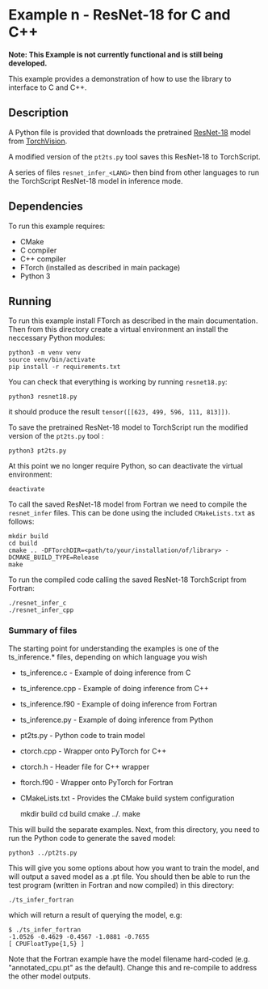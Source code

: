 # Example n - ResNet-18 for C and C++

**Note: This Example is not currently functional and is still being developed.**

This example provides a demonstration of how to use the library to interface to C and C++.

## Description

A Python file is provided that downloads the pretrained
[ResNet-18](https://pytorch.org/vision/main/models/generated/torchvision.models.resnet18.html)
model from [TorchVision](https://pytorch.org/vision/stable/index.html).

A modified version of the `pt2ts.py` tool saves this ResNet-18 to TorchScript.

A series of files `resnet_infer_<LANG>` then bind from other languages to run the
TorchScript ResNet-18 model in inference mode.

## Dependencies

To run this example requires:

- CMake
- C compiler
- C++ compiler
- FTorch (installed as described in main package)
- Python 3

## Running

To run this example install FTorch as described in the main documentation.
Then from this directory create a virtual environment an install the neccessary Python
modules:
```
python3 -m venv venv
source venv/bin/activate
pip install -r requirements.txt
```

You can check that everything is working by running `resnet18.py`:
```
python3 resnet18.py
```
it should produce the result `tensor([[623, 499, 596, 111, 813]])`.

To save the pretrained ResNet-18 model to TorchScript run the modified version of the
`pt2ts.py` tool :
```
python3 pt2ts.py
```

At this point we no longer require Python, so can deactivate the virtual environment:
```
deactivate
```

To call the saved ResNet-18 model from Fortran we need to compile the `resnet_infer`
files.
This can be done using the included `CMakeLists.txt` as follows:
```
mkdir build
cd build
cmake .. -DFTorchDIR=<path/to/your/installation/of/library> -DCMAKE_BUILD_TYPE=Release
make
```

To run the compiled code calling the saved ResNet-18 TorchScript from Fortran:
```
./resnet_infer_c
./resnet_infer_cpp
```

### Summary of files

The starting point for understanding the examples is
one of the ts_inference.* files, depending on which
language you wish

* ts_inference.c   - Example of doing inference from C
* ts_inference.cpp - Example of doing inference from C++
* ts_inference.f90 - Example of doing inference from Fortran
* ts_inference.py  - Example of doing inference from Python

* pt2ts.py - Python code to train model

* ctorch.cpp - Wrapper onto PyTorch for C++
* ctorch.h   - Header file for C++ wrapper
* ftorch.f90 - Wrapper onto PyTorch for Fortran

* CMakeLists.txt - Provides the CMake build system configuration



    mkdir build
    cd build
    cmake ../.
    make

This will build the separate examples. Next, from this directory, you need
to run the Python code to generate the saved model:

    python3 ../pt2ts.py

This will give you some options about how you want to train the model, and
will output a saved model as a .pt file. You should then be able to run the test program (written in Fortran and now compiled) in this directory:

    ./ts_infer_fortran

which will return a result of querying the model, e.g:

    $ ./ts_infer_fortran
    -1.0526 -0.4629 -0.4567 -1.0881 -0.7655
    [ CPUFloatType{1,5} ]

Note that the Fortran example have the model filename hard-coded (e.g.
"annotated_cpu.pt" as the default). Change this and re-compile to address
the other model outputs.
